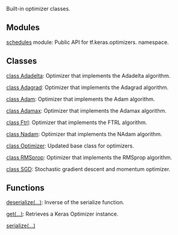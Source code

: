 
Built-in optimizer classes.
## Modules
[schedules](https://www.tensorflow.org/api_docs/python/tf/compat/v1/keras/optimizers/schedules) module: Public API for tf.keras.optimizers. namespace.

## Classes
[class Adadelta](https://www.tensorflow.org/api_docs/python/tf/keras/optimizers/Adadelta): Optimizer that implements the Adadelta algorithm.

[class Adagrad](https://www.tensorflow.org/api_docs/python/tf/keras/optimizers/Adagrad): Optimizer that implements the Adagrad algorithm.

[class Adam](https://www.tensorflow.org/api_docs/python/tf/keras/optimizers/Adam): Optimizer that implements the Adam algorithm.

[class Adamax](https://www.tensorflow.org/api_docs/python/tf/keras/optimizers/Adamax): Optimizer that implements the Adamax algorithm.

[class Ftrl](https://www.tensorflow.org/api_docs/python/tf/keras/optimizers/Ftrl): Optimizer that implements the FTRL algorithm.

[class Nadam](https://www.tensorflow.org/api_docs/python/tf/keras/optimizers/Nadam): Optimizer that implements the NAdam algorithm.

[class Optimizer](https://www.tensorflow.org/api_docs/python/tf/keras/optimizers/Optimizer): Updated base class for optimizers.

[class RMSprop](https://www.tensorflow.org/api_docs/python/tf/keras/optimizers/RMSprop): Optimizer that implements the RMSprop algorithm.

[class SGD](https://www.tensorflow.org/api_docs/python/tf/keras/optimizers/SGD): Stochastic gradient descent and momentum optimizer.

## Functions
[deserialize(...)](https://www.tensorflow.org/api_docs/python/tf/keras/optimizers/deserialize): Inverse of the serialize function.

[get(...)](https://www.tensorflow.org/api_docs/python/tf/keras/optimizers/get): Retrieves a Keras Optimizer instance.

[serialize(...)](https://www.tensorflow.org/api_docs/python/tf/keras/optimizers/serialize)

